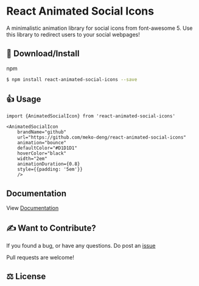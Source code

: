 # React Animated Social Icons
 
A minimalistic animation library for social icons from font-awesome 5.
Use this library to redirect users to your social webpages!

## :page_with_curl: Download/Install

npm

```sh
$ npm install react-animated-social-icons --save
```

## :+1: Usage



```tsx
import {AnimatedSocialIcon} from 'react-animated-social-icons'

<AnimatedSocialIcon
    brandName="github"
    url="https://github.com/meko-deng/react-animated-social-icons"
    animation="bounce"
    defaultColor="#D1D1D1"
    hoverColor="black"
    width="2em"
    animationDuration={0.8}
    style={{padding: '5em'}}
    />
```

## Documentation

View [Documentation]()


## :writing_hand: Want to Contribute?

If you found a bug, or have any questions.
Do post an [issue](https://github.com/meko-deng/react-animated-social-icons/issues)

Pull requests are welcome!

## :balance_scale: License
